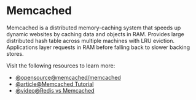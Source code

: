 # Memcached

Memcached is a distributed memory-caching system that speeds up dynamic websites by caching data and objects in RAM. Provides large distributed hash table across multiple machines with LRU eviction. Applications layer requests in RAM before falling back to slower backing stores.

Visit the following resources to learn more:

- [@opensource@memcached/memcached](https://github.com/memcached/memcached#readme)
- [@article@Memcached Tutorial](https://www.tutorialspoint.com/memcached/index.htm)
- [@video@Redis vs Memcached](https://www.youtube.com/watch?v=Gyy1SiE8avE)
